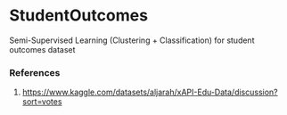 # StudentOutcomes
Semi-Supervised Learning (Clustering + Classification) for student outcomes dataset

### References
1. https://www.kaggle.com/datasets/aljarah/xAPI-Edu-Data/discussion?sort=votes
